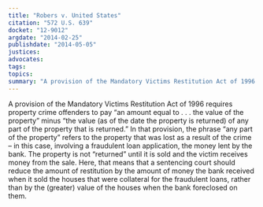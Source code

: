 ```yaml
---
title: "Robers v. United States"
citation: "572 U.S. 639"
docket: "12-9012"
argdate: "2014-02-25"
publishdate: "2014-05-05"
justices:
advocates:
tags:
topics:
summary: "A provision of the Mandatory Victims Restitution Act of 1996 requires property crime offenders to pay “an amount equal to . . . the value of the property” minus “the value (as of the date the property is returned) of any part of the property that is returned.” In that provision, the phrase “any part of the property” refers to the property that was lost as a result of the crime – in this case, involving a fraudulent loan application, the money lent by the bank. The property is not “returned” until it is sold and the victim receives money from the sale. Here, that means that a sentencing court should reduce the amount of restitution by the amount of money the bank received when it sold the houses that were collateral for the fraudulent loans, rather than by the (greater) value of the houses when the bank foreclosed on them."
---
```

A provision of the Mandatory Victims Restitution Act of 1996 requires property crime offenders to pay “an amount equal to . . . the value of the property” minus “the value (as of the date the property is returned) of any part of the property that is returned.” In that provision, the phrase “any part of the property” refers to the property that was lost as a result of the crime – in this case, involving a fraudulent loan application, the money lent by the bank. The property is not “returned” until it is sold and the victim receives money from the sale. Here, that means that a sentencing court should reduce the amount of restitution by the amount of money the bank received when it sold the houses that were collateral for the fraudulent loans, rather than by the (greater) value of the houses when the bank foreclosed on them.

